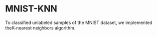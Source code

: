 # MNIST-KNN
To classified unlabeled samples of the MNIST dataset, we implemented theK-nearest neighbors algorithm.
